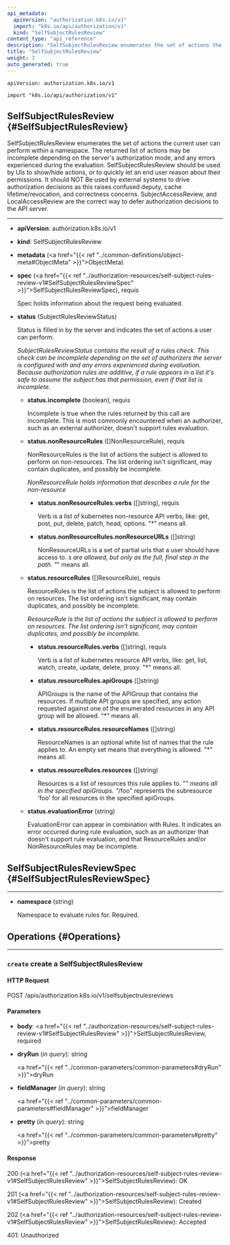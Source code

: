 ```yaml
---
api_metadata:
  apiVersion: "authorization.k8s.io/v1"
  import: "k8s.io/api/authorization/v1"
  kind: "SelfSubjectRulesReview"
content_type: "api_reference"
description: "SelfSubjectRulesReview enumerates the set of actions the current user can perform within a namespace."
title: "SelfSubjectRulesReview"
weight: 3
auto_generated: true
---
```


<!--
The file is auto-generated from the Go source code of the component using a generic
[generator](https://github.com/kubernetes-sigs/reference-docs/). To learn how
to generate the reference documentation, please read
[Contributing to the reference documentation](/docs/contribute/generate-ref-docs/).
To update the reference content, please follow the 
[Contributing upstream](/docs/contribute/generate-ref-docs/contribute-upstream/)
guide. You can file document formatting bugs against the
[reference-docs](https://github.com/kubernetes-sigs/reference-docs/) project.
-->

`apiVersion: authorization.k8s.io/v1`

`import "k8s.io/api/authorization/v1"`


## SelfSubjectRulesReview {#SelfSubjectRulesReview}

SelfSubjectRulesReview enumerates the set of actions the current user can perform within a namespace. The returned list of actions may be incomplete depending on the server's authorization mode, and any errors experienced during the evaluation. SelfSubjectRulesReview should be used by UIs to show/hide actions, or to quickly let an end user reason about their permissions. It should NOT Be used by external systems to drive authorization decisions as this raises confused deputy, cache lifetime/revocation, and correctness concerns. SubjectAccessReview, and LocalAccessReview are the correct way to defer authorization decisions to the API server.

<hr>

- **apiVersion**: authorization.k8s.io/v1


- **kind**: SelfSubjectRulesReview


- **metadata** (<a href="{{< ref "../common-definitions/object-meta#ObjectMeta" >}}">ObjectMeta</a>)


- **spec** (<a href="{{< ref "../authorization-resources/self-subject-rules-review-v1#SelfSubjectRulesReviewSpec" >}}">SelfSubjectRulesReviewSpec</a>), requis

  Spec holds information about the request being evaluated.

- **status** (SubjectRulesReviewStatus)

  Status is filled in by the server and indicates the set of actions a user can perform.

  <a name="SubjectRulesReviewStatus"></a>
  *SubjectRulesReviewStatus contains the result of a rules check. This check can be incomplete depending on the set of authorizers the server is configured with and any errors experienced during evaluation. Because authorization rules are additive, if a rule appears in a list it's safe to assume the subject has that permission, even if that list is incomplete.*

  - **status.incomplete** (boolean), requis

    Incomplete is true when the rules returned by this call are incomplete. This is most commonly encountered when an authorizer, such as an external authorizer, doesn't support rules evaluation.

  - **status.nonResourceRules** ([]NonResourceRule), requis

    NonResourceRules is the list of actions the subject is allowed to perform on non-resources. The list ordering isn't significant, may contain duplicates, and possibly be incomplete.

    <a name="NonResourceRule"></a>
    *NonResourceRule holds information that describes a rule for the non-resource*

    - **status.nonResourceRules.verbs** ([]string), requis

      Verb is a list of kubernetes non-resource API verbs, like: get, post, put, delete, patch, head, options.  "*" means all.

    - **status.nonResourceRules.nonResourceURLs** ([]string)

      NonResourceURLs is a set of partial urls that a user should have access to.  *s are allowed, but only as the full, final step in the path.  "*" means all.

  - **status.resourceRules** ([]ResourceRule), requis

    ResourceRules is the list of actions the subject is allowed to perform on resources. The list ordering isn't significant, may contain duplicates, and possibly be incomplete.

    <a name="ResourceRule"></a>
    *ResourceRule is the list of actions the subject is allowed to perform on resources. The list ordering isn't significant, may contain duplicates, and possibly be incomplete.*

    - **status.resourceRules.verbs** ([]string), requis

      Verb is a list of kubernetes resource API verbs, like: get, list, watch, create, update, delete, proxy.  "*" means all.

    - **status.resourceRules.apiGroups** ([]string)

      APIGroups is the name of the APIGroup that contains the resources.  If multiple API groups are specified, any action requested against one of the enumerated resources in any API group will be allowed.  "*" means all.

    - **status.resourceRules.resourceNames** ([]string)

      ResourceNames is an optional white list of names that the rule applies to.  An empty set means that everything is allowed.  "*" means all.

    - **status.resourceRules.resources** ([]string)

      Resources is a list of resources this rule applies to.  "*" means all in the specified apiGroups. "*/foo" represents the subresource 'foo' for all resources in the specified apiGroups.

  - **status.evaluationError** (string)

    EvaluationError can appear in combination with Rules. It indicates an error occurred during rule evaluation, such as an authorizer that doesn't support rule evaluation, and that ResourceRules and/or NonResourceRules may be incomplete.





## SelfSubjectRulesReviewSpec {#SelfSubjectRulesReviewSpec}



<hr>

- **namespace** (string)

  Namespace to evaluate rules for. Required.





## Operations {#Operations}



<hr>






### `create` create a SelfSubjectRulesReview

#### HTTP Request

POST /apis/authorization.k8s.io/v1/selfsubjectrulesreviews

#### Parameters


- **body**: <a href="{{< ref "../authorization-resources/self-subject-rules-review-v1#SelfSubjectRulesReview" >}}">SelfSubjectRulesReview</a>, required

  


- **dryRun** (*in query*): string

  <a href="{{< ref "../common-parameters/common-parameters#dryRun" >}}">dryRun</a>


- **fieldManager** (*in query*): string

  <a href="{{< ref "../common-parameters/common-parameters#fieldManager" >}}">fieldManager</a>


- **pretty** (*in query*): string

  <a href="{{< ref "../common-parameters/common-parameters#pretty" >}}">pretty</a>



#### Response


200 (<a href="{{< ref "../authorization-resources/self-subject-rules-review-v1#SelfSubjectRulesReview" >}}">SelfSubjectRulesReview</a>): OK

201 (<a href="{{< ref "../authorization-resources/self-subject-rules-review-v1#SelfSubjectRulesReview" >}}">SelfSubjectRulesReview</a>): Created

202 (<a href="{{< ref "../authorization-resources/self-subject-rules-review-v1#SelfSubjectRulesReview" >}}">SelfSubjectRulesReview</a>): Accepted

401: Unauthorized

